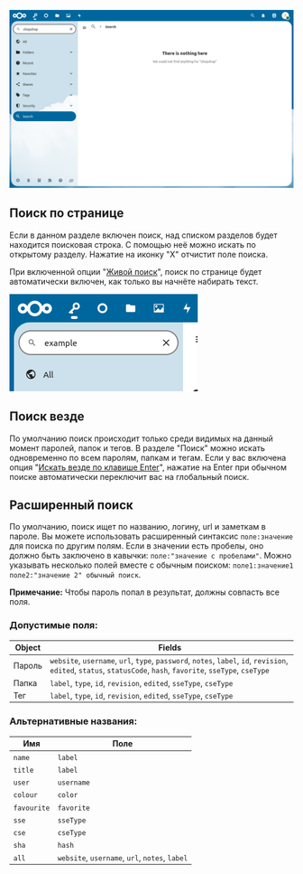 ![The Search section](_files/search-section.png)

## Поиск по странице
Если в данном разделе включен поиск, над списком разделов будет находится поисковая строка.
С помощью неё можно искать по открытому разделу.
Нажатие на иконку "X" отчистит поле поиска.

При включенной опции "[Живой поиск](Settings##search-as-i-type-advanced)", поиск по странице будет автоматически включен, как только вы начнёте набирать текст.

![The activated search box](_files/search-active.png)

## Поиск везде
По умолчанию поиск происходит только среди видимых на данный момент паролей, папок и тегов.
В разделе "Поиск" можно искать одновременно по всем паролям, папкам и тегам.
Если у вас включена опция "[Искать везде по клавише Enter](Settings##search-everywhere-with-enter-advanced)", нажатие на Enter при обычном поиске автоматически переключит вас на глобальный поиск.

## Расширенный поиск
По умолчанию, поиск ищет по названию, логину, url и заметкам в пароле.
Вы можете использовать расширенный синтаксис `поле:значение` для поиска по другим полям.
Если в значении есть пробелы, оно должно быть заключено в кавычки: `поле:"значение с пробелами"`.
Можно указывать несколько полей вместе с обычным поиском:
`поле1:значение1 поле2:"значение 2" обычный поиск`.

**Примечание:** Чтобы пароль попал в результат, должны совпасть все поля.

### Допустимые поля:

| Object | Fields                                                                                                                                                           |
| ------ | ---------------------------------------------------------------------------------------------------------------------------------------------------------------- |
| Пароль | `website`, `username`, `url`, `type`, `password`, `notes`, `label`, `id`, `revision`, `edited`, `status`, `statusCode`, `hash`, `favorite`, `sseType`, `cseType` |
| Папка  | `label`, `type`, `id`, `revision`, `edited`, `sseType`, `cseType`                                                                                                |
| Тег    | `label`, `type`, `id`, `revision`, `edited`, `sseType`, `cseType`                                                                                                |

### Альтернативные названия:

| Имя         | Поле                                           |
| ----------- | ---------------------------------------------- |
| `name`      | `label`                                        |
| `title`     | `label`                                        |
| `user`      | `username`                                     |
| `colour`    | `color`                                        |
| `favourite` | `favorite`                                     |
| `sse`       | `sseType`                                      |
| `cse`       | `cseType`                                      |
| `sha`       | `hash`                                         |
| `all`       | `website`, `username`, `url`, `notes`, `label` |
